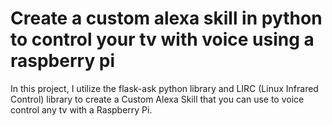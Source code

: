 # Create a custom alexa skill in python to control your tv with voice using a raspberry pi

In this project, I utilize the flask-ask python library and LIRC (Linux Infrared Control) library to create a Custom Alexa Skill that you can use to voice control any tv with a Raspberry Pi.

